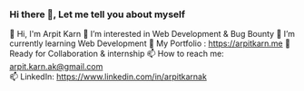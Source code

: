 ### Hi there 👋, Let me tell you about myself

<!--
**arpitkarnak/arpitkarnak** is a ✨ _special_ ✨ repository because its `README.md` (this file) appears on your GitHub profile.

Here are some ideas to get you started:

- 🔭 I’m currently working on ...
- 🌱 I’m currently learning ...
- 👯 I’m looking to collaborate on ...
- 🤔 I’m looking for help with ...
- 💬 Ask me about ...
- 📫 How to reach me: ...
- 😄 Pronouns: ...
- ⚡ Fun fact: ...
-->

👋 Hi, I'm  Arpit Karn 
👀 I’m interested in Web Development & Bug Bounty
🌱 I’m currently learning Web Development 
💬 My Portfolio : https://arpitkarn.me
👯 Ready for Collaboration & internship
📫 How to reach me: arpit.karn.ak@gmail.com  
📫 LinkedIn: https://www.linkedin.com/in/arpitkarnak




